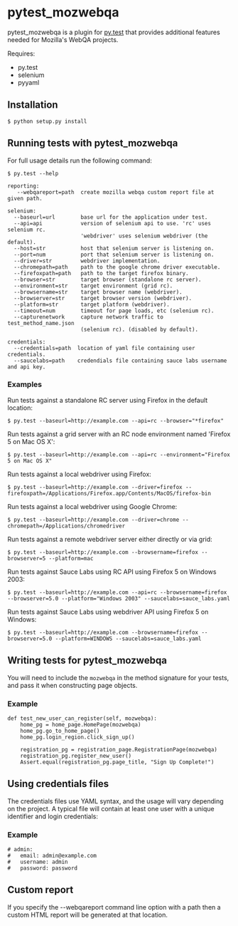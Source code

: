 pytest_mozwebqa
===============

pytest_mozwebqa is a plugin for [py.test](http://pytest.org/) that provides additional features needed for Mozilla's WebQA projects.

Requires:

  * py.test
  * selenium
  * pyyaml

Installation
------------

    $ python setup.py install

Running tests with pytest_mozwebqa
----------------------------------

For full usage details run the following command:

    $ py.test --help

    reporting:
       --webqareport=path  create mozilla webqa custom report file at given path.

    selenium:
      --baseurl=url        base url for the application under test.
      --api=api            version of selenium api to use. 'rc' uses selenium rc.
                           'webdriver' uses selenium webdriver (the default).
      --host=str           host that selenium server is listening on.
      --port=num           port that selenium server is listening on.
      --driver=str         webdriver implementation.
      --chromepath=path    path to the google chrome driver executable.
      --firefoxpath=path   path to the target firefox binary.
      --browser=str        target browser (standalone rc server).
      --environment=str    target environment (grid rc).
      --browsername=str    target browser name (webdriver).
      --browserver=str     target browser version (webdriver).
      --platform=str       target platform (webdriver).
      --timeout=num        timeout for page loads, etc (selenium rc).
      --capturenetwork     capture network traffic to test_method_name.json
                           (selenium rc). (disabled by default).

    credentials:
      --credentials=path  location of yaml file containing user credentials.
      --saucelabs=path    credendials file containing sauce labs username and api key.

### Examples

Run tests against a standalone RC server using Firefox in the default location:

    $ py.test --baseurl=http://example.com --api=rc --browser="*firefox"

Run tests against a grid server with an RC node environment named 'Firefox 5 on Mac OS X':

    $ py.test --baseurl=http://example.com --api=rc --environment="Firefox 5 on Mac OS X"

Run tests against a local webdriver using Firefox:

    $ py.test --baseurl=http://example.com --driver=firefox --firefoxpath=/Applications/Firefox.app/Contents/MacOS/firefox-bin

Run tests against a local webdriver using Google Chrome:

    $ py.test --baseurl=http://example.com --driver=chrome --chromepath=/Applications/chromedriver

Run tests against a remote webdriver server either directly or via grid:

    $ py.test --baseurl=http://example.com --browsername=firefox --browserver=5 --platform=mac

Run tests against Sauce Labs using RC API using Firefox 5 on Windows 2003:

    $ py.test --baseurl=http://example.com --api=rc --browsername=firefox --browserver=5.0 --platform="Windows 2003" --saucelabs=sauce_labs.yaml

Run tests against Sauce Labs using webdriver API using Firefox 5 on Windows:

    $ py.test --baseurl=http://example.com --browsername=firefox --browserver=5.0 --platform=WINDOWS --saucelabs=sauce_labs.yaml

Writing tests for pytest_mozwebqa
---------------------------------

You will need to include the `mozwebqa` in the method signature for your tests, and pass it when constructing page objects.

### Example

    def test_new_user_can_register(self, mozwebqa):
        home_pg = home_page.HomePage(mozwebqa)
        home_pg.go_to_home_page()
        home_pg.login_region.click_sign_up()

        registration_pg = registration_page.RegistrationPage(mozwebqa)
        registration_pg.register_new_user()
        Assert.equal(registration_pg.page_title, "Sign Up Complete!")

Using credentials files
-----------------------

The credentials files use YAML syntax, and the usage will vary depending on the project. A typical file will contain at least one user with a unique identifier and login credentials:

### Example

    # admin:
    #   email: admin@example.com
    #   username: admin
    #   password: password

Custom report
-------------

If you specify the --webqareport command line option with a path then a custom HTML report will be generated at that location.
